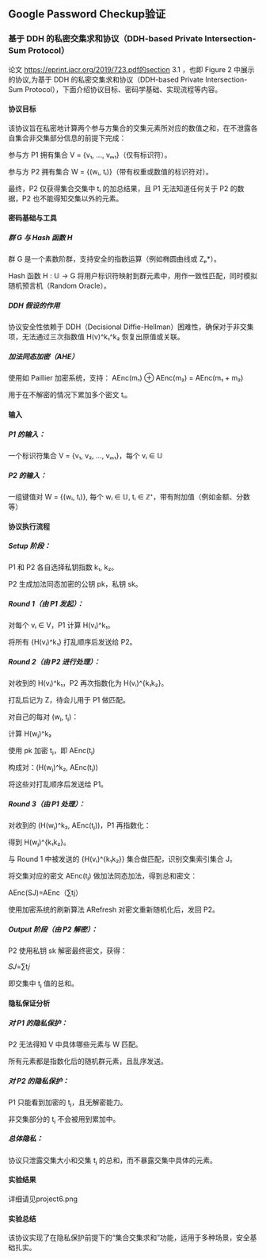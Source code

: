 ## Google Password Checkup验证
### 基于 DDH 的私密交集求和协议（DDH-based Private Intersection-Sum Protocol）
论文 https://eprint.iacr.org/2019/723.pdf的section 3.1 ，也即 Figure 2 中展示的协议,为基于 DDH 的私密交集求和协议（DDH-based Private Intersection-Sum Protocol），下面介绍协议目标、密码学基础、实现流程等内容。
#### 协议目标
该协议旨在私密地计算两个参与方集合的交集元素所对应的数值之和，在不泄露各自集合非交集部分信息的前提下完成：

参与方 P1 拥有集合 V = {v₁, ..., vₘ₁}（仅有标识符）。

参与方 P2 拥有集合 W = {(wᵢ, tᵢ)}（带有权重或数值的标识符对）。

最终，P2 仅获得集合交集中 tᵢ 的加总结果，且 P1 无法知道任何关于 P2 的数据，P2 也不能得知交集以外的元素。
#### 密码基础与工具
##### 群 G 与 Hash 函数 H
群 G 是一个素数阶群，支持安全的指数运算（例如椭圆曲线或 Zₚ*）。

Hash 函数 H : 𝕌 → G 将用户标识符映射到群元素中，用作一致性匹配，同时模拟随机预言机（Random Oracle）。
##### DDH 假设的作用
协议安全性依赖于 DDH（Decisional Diffie-Hellman）困难性，确保对于非交集项，无法通过三次指数值 H(v)^k₁^k₂ 恢复出原值或关联。
##### 加法同态加密（AHE）
使用如 Paillier 加密系统，支持：
AEnc(m₁) ⊕ AEnc(m₂) = AEnc(m₁ + m₂)

用于在不解密的情况下累加多个密文 tᵢ。
#### 输入
##### P1 的输入：
一个标识符集合 V = {v₁, v₂, ..., vₘ₁}，每个 vᵢ ∈ 𝕌
##### P2 的输入：
一组键值对 W = {(wᵢ, tᵢ)}, 每个 wᵢ ∈ 𝕌, tᵢ ∈ ℤ⁺，带有附加值（例如金额、分数等）
#### 协议执行流程
##### Setup 阶段：
P1 和 P2 各自选择私钥指数 k₁, k₂。

P2 生成加法同态加密的公钥 pk，私钥 sk。
##### Round 1（由 P1 发起）：
对每个 vᵢ ∈ V，P1 计算 H(vᵢ)^k₁。

将所有 {H(vᵢ)^k₁} 打乱顺序后发送给 P2。
##### Round 2（由 P2 进行处理）：
对收到的 H(vᵢ)^k₁，P2 再次指数化为 H(vᵢ)^{k₁k₂}。

打乱后记为 Z，待会儿用于 P1 做匹配。

对自己的每对 (wⱼ, tⱼ)：

计算 H(wⱼ)^k₂

使用 pk 加密 tⱼ，即 AEnc(tⱼ)

构成对：(H(wⱼ)^k₂, AEnc(tⱼ))

将这些对打乱顺序后发送给 P1。
##### Round 3（由 P1 处理）：
对收到的 (H(wⱼ)^k₂, AEnc(tⱼ))，P1 再指数化：

得到 H(wⱼ)^{k₁k₂}。

与 Round 1 中被发送的 {H(vᵢ)^{k₁k₂}} 集合做匹配，识别交集索引集合 J。

将交集对应的密文 AEnc(tⱼ) 做加法同态加法，得到总和密文：

AEnc(SJ)=AEnc（∑tj） 

使用加密系统的刷新算法 ARefresh 对密文重新随机化后，发回 P2。
##### Output 阶段（由 P2 解密）：
P2 使用私钥 sk 解密最终密文，获得：

𝑆𝐽=∑t𝑗

即交集中 tⱼ 值的总和。
#### 隐私保证分析
##### 对 P1 的隐私保护：
P2 无法得知 V 中具体哪些元素与 W 匹配。

所有元素都是指数化后的随机群元素，且乱序发送。
##### 对 P2 的隐私保护：
P1 只能看到加密的 tⱼ，且无解密能力。

非交集部分的 tⱼ 不会被用到累加中。
##### 总体隐私：
协议只泄露交集大小和交集 tⱼ 的总和，而不暴露交集中具体的元素。
#### 实验结果
详细请见project6.png
#### 实验总结
该协议实现了在隐私保护前提下的“集合交集求和”功能，适用于多种场景，安全基础扎实。
